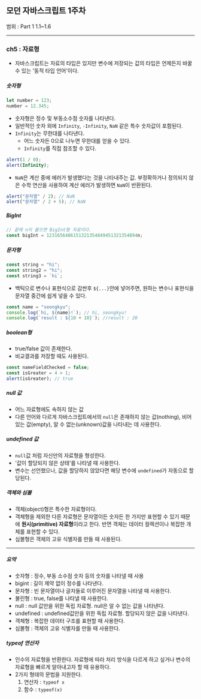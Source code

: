 ## 모던 자바스크립트 1주차

범위 : Part 1 1.1~1.6

---

### ch5 : 자료형

- 자바스크립트는 자료의 타입은 있지만 변수에 저장되는 값의 타입은 언제든지 바꿀 수 있는 '동적 타입 언어'이다.

##### 숫자형

```js
let number = 123;
number = 12.345;
```

- 숫자형은 정수 및 부동소수점 숫자를 나타낸다.
- 일반적인 숫자 외에 <code>Infinity</code>, <code>-Infinity</code>, <code>NaN</code> 같은 특수 숫자값이 포함된다.
- <code>Infinity</code>는 무한대를 나타낸다.
  - 어느 숫자든 0으로 나누면 무한대를 얻을 수 있다.
  - <code>Infinity</code>를 직접 참조할 수 있다.

```js
alert(1 / 0);
alert(Infinity);
```

- <code>NaN</code>은 계산 중에 에러가 발생했다는 것을 나타내주는 값. 부정확하거나 정의되지 않은 수학 연산을 사용하여 계산 에러가 발생하면 <code>NaN</code>이 반환된다.

```js
alert("문자열" / 2); // NaN
alert("문자열" / 2 + 5); // NaN
```

##### BigInt

```js
// 끝에 n이 붙으면 BigInt형 자료이다.
const bigInt = 1231656486151321354849451321354894n;
```

##### 문자형

```js
const string = "hi";
const string2 = "hi";
const string3 = `hi`;
```

- 백틱으로 변수나 표현식으로 감싼후 <code>${...}</code>안에 넣어주면, 원하는 변수나 표현식을 문자열 중간에 쉽게 넣을 수 있다.

```js
const name = "seongkyu";
console.log(`hi, ${name}!`); // hi, seongkyu!
console.log(`result : ${10 + 10}`); //result : 20
```

##### boolean형

- true/false 값이 존재한다.
- 비교결과를 저장할 때도 사용된다.

```js
const nameFieldChecked = false;
const isGreater = 4 > 1;
alert(isGreater); // true
```

##### null 값

- 어느 자료형에도 속하지 않는 값
- 다른 언어와 다르게 자바스크립트에서의 <code>null</code>은 존재하지 않는 값(nothing), 비어있는 값(empty), 알 수 없는(unknown)값을 나타내는 데 사용한다.

##### undefined 값

- <code>null</code>값 처럼 자신만의 자료형을 형성한다.
- '값이 할당되지 않은 상태'를 나타낼 때 사용한다.
- 변수는 선언했으나, 값을 할당하지 않았다면 해당 변수에 <code>undefined</code>가 자동으로 할당된다.

##### 객체와 심볼

- 객체(object)형은 특수한 자료형이다.
- 객체형을 제외한 다른 자료형은 문자열이든 숫자든 한 가지만 표현할 수 있기 때문에 **원시(primitive) 자료형**이라고 한다. 반면 객체는 데이터 컬렉션이나 복잡한 개체를 표현할 수 있다.
- 심볼형은 객체의 고유 식별자를 만들 때 사용된다.

---

##### 요약

- 숫자형 : 정수, 부동 소수점 숫자 등의 숫자를 나타낼 때 사용
- bigint : 길이 제약 없이 정수를 나타낸다.
- 문자형 : 빈 문자열이나 글자들로 이루어진 문자열을 나타낼 때 사용한다.
- 불린형 : true, false를 나타낼 때 사용한다.
- null : null 값만을 위한 독립 자료형. null은 알 수 없는 값을 나타낸다.
- undefined : undefined값만을 위한 독립 자료형. 할당되지 않은 값을 나타낸다.
- 객체형 : 복잡한 데이터 구조를 표현할 때 사용한다.
- 심볼형 : 객체의 고유 식별자를 만들 때 사용한다.

##### typeof 연산자

- 인수의 자료형을 반환한다. 자료형에 따라 처리 방식을 다르게 하고 싶거나 변수의 자료형을 빠르게 알아내고자 할 때 유용하다.
- 2가지 형태의 문법을 지원한다.
  1. 연산자 : <code>typeof x</code>
  2. 함수 : <code>typeof(x)</code>
